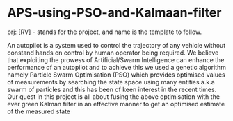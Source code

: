 # APS-using-PSO-and-Kalmaan-filter

prj: [RV] - stands for the project, and name is the template to follow.

An autopilot is a system used to control the trajectory of any vehicle without constand hands on control by human operator being required. We believe that exploiting the prowess of Artificial/Swarm Intelligence can enhance the performance of an autopilot and to achieve this we used a genetic algorithm namely Particle Swarm Optimisation (PSO) which provides optimised values of measurements by searching the state space using many entities a.k.a swarm of particles and this has been of keen interest in the recent times. Our quest in this project is all about fusing the above optimisation with the ever green Kalman filter in an effective manner to get an optimised estimate of the measured state
